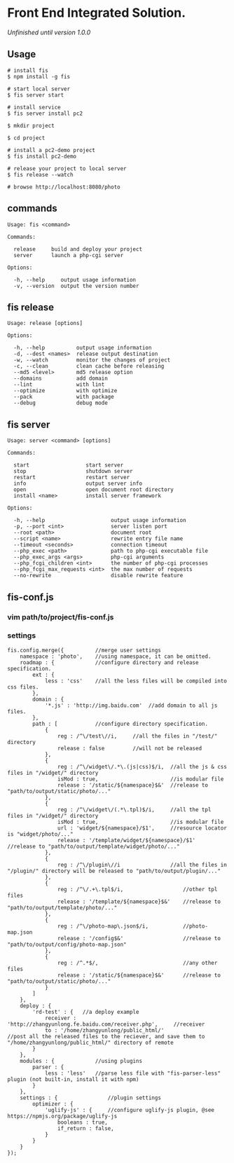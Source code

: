 # Front End Integrated Solution.

*Unfinished until version 1.0.0*

## Usage
    
    # install fis
    $ npm install -g fis
    
    # start local server
    $ fis server start
    
    # install service
    $ fis server install pc2
    
    $ mkdir project
    
    $ cd project
     
    # install a pc2-demo project
    $ fis install pc2-demo
     
    # release your project to local server
    $ fis release --watch
     
    # browse http://localhost:8080/photo


## commands

    Usage: fis <command>
    
    Commands:
    
      release     build and deploy your project
      server      launch a php-cgi server
    
    Options:
    
      -h, --help     output usage information
      -v, --version  output the version number

## fis release

    Usage: release [options]
    
    Options:
    
      -h, --help          output usage information
      -d, --dest <names>  release output destination
      -w, --watch         monitor the changes of project
      -c, --clean         clean cache before releasing
      --md5 <level>       md5 release option
      --domains           add domain
      --lint              with lint
      --optimize          with optimize
      --pack              with package
      --debug             debug mode

## fis server

    Usage: server <command> [options]
    
    Commands:
    
      start                  start server
      stop                   shutdown server
      restart                restart server
      info                   output server info
      open                   open document root directory
      install <name>         install server framework
    
    Options:
    
      -h, --help                     output usage information
      -p, --port <int>               server listen port
      --root <path>                  document root
      --script <name>                rewrite entry file name
      --timeout <seconds>            connection timeout
      --php_exec <path>              path to php-cgi executable file
      --php_exec_args <args>         php-cgi arguments
      --php_fcgi_children <int>      the number of php-cgi processes
      --php_fcgi_max_requests <int>  the max number of requests
      --no-rewrite                   disable rewrite feature

## fis-conf.js

### vim path/to/project/fis-conf.js

### settings

    fis.config.merge({          //merge user settings
        namespace : 'photo',    //using namespace, it can be omitted.
        roadmap : {             //configure directory and release specification.
            ext : {
                less : 'css'    //all the less files will be compiled into css files.
            },
            domain : {
                '*.js' : 'http://img.baidu.com'  //add domain to all js files.
            },
            path : [            //configure directory specification.
                {
                    reg : /^\/test\//i,     //all the files in "/test/" directory
                    release : false         //will not be released
                },
                {
                    reg : /^\/widget\/.*\.(js|css)$/i,  //all the js & css files in "/widget/" directory
                    isMod : true,                       //is modular file
                    release : '/static/${namespace}$&'  //release to "path/to/output/static/photo/..."
                },
                {
                    reg : /^\/widget\/(.*\.tpl)$/i,     //all the tpl files in "/widget/" directory
                    isMod : true,                       //is modular file
                    url : 'widget/${namespace}/$1',     //resource locator is "widget/photo/..."
                    release : '/template/widget/${namespace}/$1'    //release to "path/to/output/template/widget/photo/..."
                },
                {
                    reg : /^\/plugin\//i                //all the files in "/plugin/" directory will be released to "path/to/output/plugin/..."
                },
                {
                    reg : /^\/.+\.tpl$/i,                   //other tpl files
                    release : '/template/${namespace}$&'    //release to "path/to/output/template/photo/..."
                },
                {
                    reg : /^\/photo-map\.json$/i,           //photo-map.json
                    release : '/config$&'                   //release to "path/to/output/config/photo-map.json"
                },
                {
                    reg : /^.*$/,                           //any other files
                    release : '/static/${namespace}$&'      //release to "path/to/output/static/photo/..."
                }
            ]
        },
        deploy : {
            'rd-test' : {   //a deploy example
                receiver : 'http://zhangyunlong.fe.baidu.com/receiver.php',     //receiver
                to : '/home/zhangyunlong/public_html/'                          //post all the released files to the reciever, and save them to "/home/zhangyunlong/public_html/" directory of remote
            }
        },
        modules : {             //using plugins
            parser : {
                less : 'less'   //parse less file with "fis-parser-less" plugin (not built-in, install it with npm)
            }
        },
        settings : {                //plugin settings
            optimizer : {
                'uglify-js' : {     //configure uglify-js plugin, @see https://npmjs.org/package/uglify-js
                    booleans : true,
                    if_return : false,
                }
            }
        }
    });